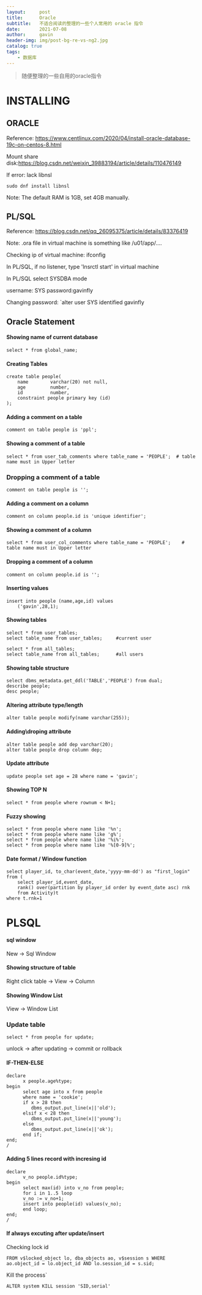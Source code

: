 ```yaml
---
layout:     post
title:      Oracle
subtitle:   不适合阅读的整理的一些个人常用的 oracle 指令
date:       2021-07-08
author:     gavin
header-img: img/post-bg-re-vs-ng2.jpg
catalog: true
tags:
    - 数据库
---
```


>随便整理的一些自用的oracle指令

# INSTALLING

## ORACLE

Reference: https://www.centlinux.com/2020/04/install-oracle-database-19c-on-centos-8.html

Mount share disk:https://blog.csdn.net/weixin_39883194/article/details/110476149

If error: lack libnsl

```
sudo dnf install libnsl
```

Note: The default RAM is 1GB, set 4GB manually.

## PL/SQL

Reference: https://blog.csdn.net/qq_26095375/article/details/83376419

Note: .ora file in virtual machine is something like /u01/app/....

Checking ip of virtual machine: ifconfig

In PL/SQL, if no listener, type 'lnsrctl start' in virtual machine

In PL/SQL select SYSDBA mode

username: SYS   password:gavinfly

Changing password: `alter user SYS identified gavinfly

## Oracle Statement

#### Showing name of current database
```
select * from global_name;
```

#### Creating Tables

```
create table people(
    name        varchar(20) not null,
    age         number,
    id          number,
    constraint people primary key (id)
);
```

#### Adding a comment on a table
```
comment on table people is 'ppl';
```

#### Showing a comment of a table
```
select * from user_tab_comments where table_name = 'PEOPLE';  # table name must in Upper letter
```

### Dropping a comment of a table
```
comment on table people is '';
```

#### Adding a comment on a column
```
comment on column people.id is 'unique identifier';
```

#### Showing a comment of a column
```
select * from user_col_comments where table_name = 'PEOPLE';    # table name must in Upper letter
```

#### Dropping a comment of a column
```
comment on column people.id is '';
```

#### Inserting values

```
insert into people (name,age,id) values
    ('gavin',28,1);
```

#### Showing tables

```
select * from user_tables;
select table_name from user_tables;     #current user

select * from all_tables;
select table_name from all_tables;      #all users
```

#### Showing table structure
```
select dbms_metadata.get_ddl('TABLE','PEOPLE') from dual;
describe people;
desc people;
```

#### Altering attribute type/length
```
alter table people modify(name varchar(255));
```

#### Adding\droping attribute
```
alter table people add dep varchar(20);
alter table people drop column dep;
```

#### Update attribute
```
update people set age = 28 where name = 'gavin';
```

#### Showing TOP N 
```
select * from people where rownum < N+1;
```

#### Fuzzy showing
```
select * from people where name like '%n';
select * from people where name like 'g%';
select * from people where name like '%i%';
select * from people where name like '%[0-9]%';
```


#### Date format / Window function
```
select player_id, to_char(event_date,'yyyy-mm-dd') as "first_login"
from (
    select player_id,event_date,
    rank() over(partition by player_id order by event_date asc) rnk
    from Activity)t
where t.rnk=1
```

# PLSQL

#### sql window

New -> Sql Window

#### Showing structure of table

Right click table -> View -> Column

#### Showing Window List

View -> Window List

### Update table

```
select * from people for update;
```

unlock -> after updating -> commit or rollback

#### IF-THEN-ELSE

```
declare
      x people.age%type;
begin
      select age into x from people
      where name = 'cookie';
      if x > 28 then
         dbms_output.put_line(x||'old');
      elsif x < 28 then
         dbms_output.put_line(x||'young');
      else
         dbms_output.put_line(x||'ok');
      end if;
end;
/
```

#### Adding 5 lines record with incresing id

```
declare
      v_no people.id%type;
begin
      select max(id) into v_no from people;
      for i in 1..5 loop
      v_no := v_no+1;
      insert into people(id) values(v_no);
      end loop;
end;
/
```

#### If always excuting after update/insert

Checking lock id

```
FROM v$locked_object lo, dba_objects ao, v$session s WHERE ao.object_id = lo.object_id AND lo.session_id = s.sid; 
```

Kill the process`
```
ALTER system KILL session 'SID,serial'
```




